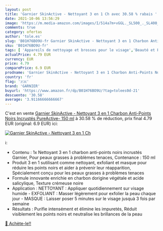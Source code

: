 ```yaml
---
layout: post
title: 'Garnier SkinActive - Nettoyant 3 en 1 Ch avec 30.58 % rabais '
date: 2021-10-06 13:56:29
image: 'https://m.media-amazon.com/images/I/514a7m+vGGL._SL500_._SL400_.jpg'
comments: true
category: ofertas
author: 'tole.es'
slug: 'B01H76BO9U-fr Garnier SkinActive - Nettoyant 3 en 1 Charbon Anti-Points...'
sku: 'B01H76BO9U-fr'
tags: [ 'Appareils de nettoyage et brosses pour le visage','Beauté et Parfum','Masques pour le visage','Nettoyants et exfoliants pour le visage','Soins pour la peau','Soins pour le visage','garnier', ]
actualPrice: 4.79 EUR
currency: EUR
price: 4.79
comparePrice: 6.9 EUR
prodname: 'Garnier SkinActive - Nettoyant 3 en 1 Charbon Anti-Points Noirs Incrustés PureActive- 150 ml'
country: 'fr'
flag: '🇫🇷'
brand: 'GARNIER'
buyurl: 'https://www.amazon.fr/dp/B01H76BO9U/?tag=tolees0d-21'
descuento: '30.58'
average: '3.91166666666667'
---
```


C'est en vente [Garnier SkinActive - Nettoyant 3 en 1 Charbon Anti-Points Noirs Incrustés PureActive- 150 ml](https://www.amazon.fr/dp/B01H76BO9U/?tag=tolees0d-21)  à  30.58 % de réduction, prix final  4.79 EUR (original: 6.9 EUR) ici:

[![Garnier SkinActive - Nettoyant 3 en 1 Ch](https://m.media-amazon.com/images/I/514a7m+vGGL._SL500_._SL400_.jpg)](https://www.amazon.fr/dp/B01H76BO9U/?tag=tolees0d-21)

ℹ️:

- Contenu : 1x Nettoyant 3 en 1 charbon anti-points noirs incrustés Garnier, Pour peaux grasses à problèmes tenaces, Contenance : 150 ml
- Produit 3 en 1 sutilisant comme nettoyant, exfoliant et masque pour réduire les points noirs et aider à prévenir leur réapparition, Spécialement conçu pour les peaux grasses à problèmes tenaces
- Formule innovante enrichie en charbon dorigine végétale et acide salicylique, Texture crémeuse noire
- Application : NETTOYANT : Appliquer quotidiennement sur visage humide - EXFOLIANT : Masser légèrement pour exfolier la peau chaque jour - MASQUE : Laisser poser 5 minutes sur le visage jusquà 3 fois par semaine
- Résultats : Purifie intensément et élimine les impuretés, Réduit visiblement les points noirs et neutralise les brillances de la peau

[🛒 Achète-le!!](https://www.amazon.fr/dp/B01H76BO9U/?tag=tolees0d-21)
